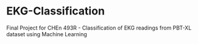 # EKG-Classification
Final Project for CHEn 493R - Classification of EKG readings from PBT-XL dataset using Machine Learning
